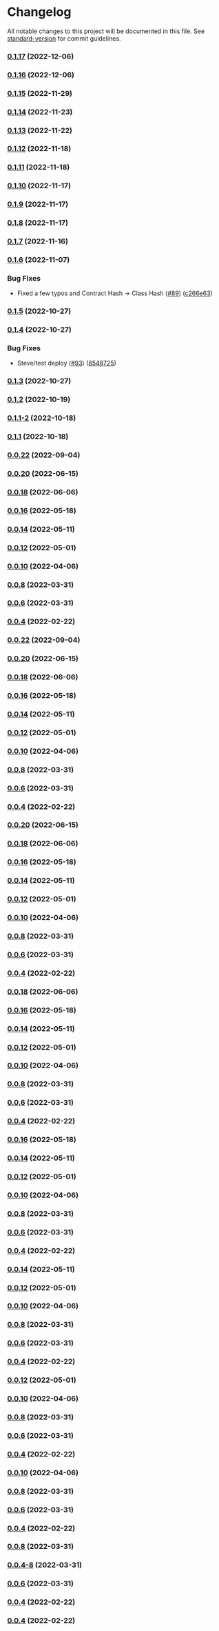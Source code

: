 # Changelog

All notable changes to this project will be documented in this file. See [standard-version](https://github.com/conventional-changelog/standard-version) for commit guidelines.

### [0.1.17](https://github.com/starknet-io/starknet-docs/compare/v0.1.16...v0.1.17) (2022-12-06)

### [0.1.16](https://github.com/starknet-io/starknet-docs/compare/v0.1.15...v0.1.16) (2022-12-06)

### [0.1.15](https://github.com/starknet-io/starknet-docs/compare/v0.1.14...v0.1.15) (2022-11-29)

### [0.1.14](https://github.com/starknet-io/starknet-docs/compare/v0.1.13...v0.1.14) (2022-11-23)

### [0.1.13](https://github.com/starknet-io/starknet-docs/compare/v0.1.12...v0.1.13) (2022-11-22)

### [0.1.12](https://github.com/starknet-io/starknet-docs/compare/v0.1.11...v0.1.12) (2022-11-18)

### [0.1.11](https://github.com/starknet-io/starknet-docs/compare/v0.1.10...v0.1.11) (2022-11-18)

### [0.1.10](https://github.com/starknet-io/starknet-docs/compare/v0.1.9...v0.1.10) (2022-11-17)

### [0.1.9](https://github.com/starknet-io/starknet-docs/compare/v0.1.8...v0.1.9) (2022-11-17)

### [0.1.8](https://github.com/starknet-io/starknet-docs/compare/v0.1.7...v0.1.8) (2022-11-17)

### [0.1.7](https://github.com/starknet-io/starknet-docs/compare/v0.1.4...v0.1.7) (2022-11-16)


### [0.1.6](https://github.com/starknet-community-libs/starknet-docs/compare/v0.1.4...v0.1.6) (2022-11-07)


### Bug Fixes

* Fixed a few typos and Contract Hash -> Class Hash ([#89](https://github.com/starknet-community-libs/starknet-docs/issues/89)) ([c266e63](https://github.com/starknet-community-libs/starknet-docs/commit/c266e63f68e06b14cbfd267f22f53fd44ce8bf9f))

### [0.1.5](https://github.com/starknet-community-libs/starknet-docs/compare/v0.1.4...v0.1.5) (2022-10-27)

### [0.1.4](https://github.com/starknet-community-libs/starknet-docs/compare/v0.1.3-5...v0.1.4) (2022-10-27)


### Bug Fixes

* Steve/test deploy ([#93](https://github.com/starknet-community-libs/starknet-docs/issues/93)) ([8548725](https://github.com/starknet-community-libs/starknet-docs/commit/8548725b53dbd0674511477cc8db19d3ff6ac50d))

### [0.1.3](https://github.com/starknet-community-libs/starknet-docs/compare/v0.1.3-5...v0.1.3) (2022-10-27)

### [0.1.2](https://github.com/starknet-community-libs/starknet-docs/compare/v0.1.1...v0.1.2) (2022-10-19)

### [0.1.1-2](https://github.com/starknet-community-libs/starknet-docs/compare/v0.1.1-1...v0.1.1-2) (2022-10-18)

### [0.1.1](https://github.com/starknet-community-libs/starknet-docs/compare/v0.1.1-1...v0.1.1) (2022-10-18)

### [0.0.22](https://github.com/starknet-community-libs/starknet-docs/compare/v0.0.18-13...v0.0.22) (2022-09-04)

### [0.0.20](https://github.com/starknet-community-libs/starknet-docs/compare/v0.0.18-7...v0.0.20) (2022-06-15)

### [0.0.18](https://github.com/starknet-community-libs/starknet-docs/compare/v0.0.18-0...v0.0.18) (2022-06-06)

### [0.0.16](https://github.com/starknet-community-libs/starknet-docs/compare/v0.0.4-18...v0.0.16) (2022-05-18)

### [0.0.14](https://github.com/starknet-community-libs/starknet-docs/compare/v0.0.4-17...v0.0.14) (2022-05-11)

### [0.0.12](https://github.com/starknet-community-libs/starknet-docs/compare/v0.0.4-14...v0.0.12) (2022-05-01)

### [0.0.10](https://github.com/starknet-community-libs/starknet-docs/compare/v0.0.4-9...v0.0.10) (2022-04-06)

### [0.0.8](https://github.com/starknet-community-libs/starknet-docs/compare/v0.0.6...v0.0.8) (2022-03-31)

### [0.0.6](https://github.com/starknet-community-libs/starknet-docs/compare/v0.0.4-8...v0.0.6) (2022-03-31)

### [0.0.4](https://github.com/starknet-community-libs/starknet-docs/compare/v0.0.4-0...v0.0.4) (2022-02-22)

### [0.0.22](https://github.com/starknet-community-libs/starknet-docs/compare/v0.0.18-13...v0.0.22) (2022-09-04)

### [0.0.20](https://github.com/starknet-community-libs/starknet-docs/compare/v0.0.18-7...v0.0.20) (2022-06-15)

### [0.0.18](https://github.com/starknet-community-libs/starknet-docs/compare/v0.0.18-0...v0.0.18) (2022-06-06)

### [0.0.16](https://github.com/starknet-community-libs/starknet-docs/compare/v0.0.4-18...v0.0.16) (2022-05-18)

### [0.0.14](https://github.com/starknet-community-libs/starknet-docs/compare/v0.0.4-17...v0.0.14) (2022-05-11)

### [0.0.12](https://github.com/starknet-community-libs/starknet-docs/compare/v0.0.4-14...v0.0.12) (2022-05-01)

### [0.0.10](https://github.com/starknet-community-libs/starknet-docs/compare/v0.0.4-9...v0.0.10) (2022-04-06)

### [0.0.8](https://github.com/starknet-community-libs/starknet-docs/compare/v0.0.6...v0.0.8) (2022-03-31)

### [0.0.6](https://github.com/starknet-community-libs/starknet-docs/compare/v0.0.4-8...v0.0.6) (2022-03-31)

### [0.0.4](https://github.com/starknet-community-libs/starknet-docs/compare/v0.0.4-0...v0.0.4) (2022-02-22)

### [0.0.20](https://github.com/starknet-community-libs/starknet-docs/compare/v0.0.18-7...v0.0.20) (2022-06-15)

### [0.0.18](https://github.com/starknet-community-libs/starknet-docs/compare/v0.0.18-0...v0.0.18) (2022-06-06)

### [0.0.16](https://github.com/starknet-community-libs/starknet-docs/compare/v0.0.4-18...v0.0.16) (2022-05-18)

### [0.0.14](https://github.com/starknet-community-libs/starknet-docs/compare/v0.0.4-17...v0.0.14) (2022-05-11)

### [0.0.12](https://github.com/starknet-community-libs/starknet-docs/compare/v0.0.4-14...v0.0.12) (2022-05-01)

### [0.0.10](https://github.com/starknet-community-libs/starknet-docs/compare/v0.0.4-9...v0.0.10) (2022-04-06)

### [0.0.8](https://github.com/starknet-community-libs/starknet-docs/compare/v0.0.6...v0.0.8) (2022-03-31)

### [0.0.6](https://github.com/starknet-community-libs/starknet-docs/compare/v0.0.4-8...v0.0.6) (2022-03-31)

### [0.0.4](https://github.com/starknet-community-libs/starknet-docs/compare/v0.0.4-0...v0.0.4) (2022-02-22)

### [0.0.18](https://github.com/starkware-libs/starknet-docs/compare/v0.0.4-24...v0.0.18) (2022-06-06)

### [0.0.16](https://github.com/starkware-libs/starknet-docs/compare/v0.0.4-18...v0.0.16) (2022-05-18)

### [0.0.14](https://github.com/starkware-libs/starknet-docs/compare/v0.0.4-17...v0.0.14) (2022-05-11)

### [0.0.12](https://github.com/starkware-libs/starknet-docs/compare/v0.0.4-14...v0.0.12) (2022-05-01)

### [0.0.10](https://github.com/starkware-libs/starknet-docs/compare/v0.0.4-9...v0.0.10) (2022-04-06)

### [0.0.8](https://github.com/starkware-libs/starknet-docs/compare/v0.0.6...v0.0.8) (2022-03-31)

### [0.0.6](https://github.com/starkware-libs/starknet-docs/compare/v0.0.4-8...v0.0.6) (2022-03-31)

### [0.0.4](https://github.com/starkware-libs/starknet-docs/compare/v0.0.4-0...v0.0.4) (2022-02-22)

### [0.0.16](https://github.com/starkware-libs/starknet-docs/compare/v0.0.4-18...v0.0.16) (2022-05-18)

### [0.0.14](https://github.com/starkware-libs/starknet-docs/compare/v0.0.4-17...v0.0.14) (2022-05-11)

### [0.0.12](https://github.com/starkware-libs/starknet-docs/compare/v0.0.4-14...v0.0.12) (2022-05-01)

### [0.0.10](https://github.com/starkware-libs/starknet-docs/compare/v0.0.4-9...v0.0.10) (2022-04-06)

### [0.0.8](https://github.com/starkware-libs/starknet-docs/compare/v0.0.6...v0.0.8) (2022-03-31)

### [0.0.6](https://github.com/starkware-libs/starknet-docs/compare/v0.0.4-8...v0.0.6) (2022-03-31)

### [0.0.4](https://github.com/starkware-libs/starknet-docs/compare/v0.0.4-0...v0.0.4) (2022-02-22)

### [0.0.14](https://github.com/starkware-libs/starknet-docs/compare/v0.0.4-16...v0.0.14) (2022-05-11)

### [0.0.12](https://github.com/starkware-libs/starknet-docs/compare/v0.0.4-14...v0.0.12) (2022-05-01)

### [0.0.10](https://github.com/starkware-libs/starknet-docs/compare/v0.0.4-9...v0.0.10) (2022-04-06)

### [0.0.8](https://github.com/starkware-libs/starknet-docs/compare/v0.0.6...v0.0.8) (2022-03-31)

### [0.0.6](https://github.com/starkware-libs/starknet-docs/compare/v0.0.4-8...v0.0.6) (2022-03-31)

### [0.0.4](https://github.com/starkware-libs/starknet-docs/compare/v0.0.4-0...v0.0.4) (2022-02-22)

### [0.0.12](https://github.com/starkware-libs/starknet-docs/compare/v0.0.4-13...v0.0.12) (2022-05-01)

### [0.0.10](https://github.com/starkware-libs/starknet-docs/compare/v0.0.4-9...v0.0.10) (2022-04-06)

### [0.0.8](https://github.com/starkware-libs/starknet-docs/compare/v0.0.6...v0.0.8) (2022-03-31)

### [0.0.6](https://github.com/starkware-libs/starknet-docs/compare/v0.0.4-8...v0.0.6) (2022-03-31)

### [0.0.4](https://github.com/starkware-libs/starknet-docs/compare/v0.0.4-0...v0.0.4) (2022-02-22)

### [0.0.10](https://github.com/starkware-libs/starknet-docs/compare/v0.0.4-9...v0.0.10) (2022-04-06)

### [0.0.8](https://github.com/starkware-libs/starknet-docs/compare/v0.0.6...v0.0.8) (2022-03-31)

### [0.0.6](https://github.com/starkware-libs/starknet-docs/compare/v0.0.4-8...v0.0.6) (2022-03-31)

### [0.0.4](https://github.com/starkware-libs/starknet-docs/compare/v0.0.4-0...v0.0.4) (2022-02-22)

### [0.0.8](https://github.com/starkware-libs/starknet-docs/compare/v0.0.6...v0.0.8) (2022-03-31)

### [0.0.4-8](https://github.com/starkware-libs/starknet-docs/compare/v0.0.4-7...v0.0.4-8) (2022-03-31)

### [0.0.6](https://github.com/starkware-libs/starknet-docs/compare/v0.0.4-7...v0.0.6) (2022-03-31)

### [0.0.4](https://github.com/starkware-libs/starknet-docs/compare/v0.0.4-0...v0.0.4) (2022-02-22)

### [0.0.4](https://github.com/starkware-libs/starknet-docs/compare/v0.0.4-0...v0.0.4) (2022-02-22)
